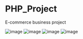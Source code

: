 # PHP_Project
E-commerce business project <br>

![image](https://user-images.githubusercontent.com/108789992/193330175-033d1d8b-70ea-4734-bcf1-e552e20c1128.png)
![image](https://user-images.githubusercontent.com/108789992/193257346-0dcbdd63-2587-4d7a-92cf-d21d547d32bd.png)
![image](https://user-images.githubusercontent.com/108789992/193330271-d0e3ef0d-b8e0-42ee-9cd6-4d7c56ca984b.png)
![image](https://user-images.githubusercontent.com/108789992/193257115-aaca20f3-7690-41e9-ab18-6e18f09092f8.png)

